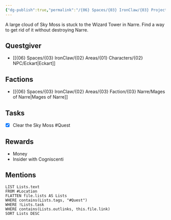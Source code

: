 ```yaml
---
{"dg-publish":true,"permalink":"/{06} Spaces/{03} IronClaw/{03} Projects/{03} Quest/{02} Completed/Clear the Sky Moss/","title":"Clear the Sky Moss"}
---
```



A large cloud of Sky Moss is stuck to the Wizard Tower in Narre. Find a way to get rid of it without destroying Narre.

## Questgiver

- [[{06} Spaces/{03} IronClaw/{02} Areas/{01} Characters/{02} NPC/Eckart\|Eckart]]

## Factions

- [[{06} Spaces/{03} IronClaw/{02} Areas/{03} Faction/{03} Narre/Mages of Narre\|Mages of Narre]]

## Tasks

- [x] Clear the Sky Moss #Quest

## Rewards

- Money
- Insider with Cogniscenti

## Mentions

```dataview
LIST Lists.text
FROM #Location
FLATTEN file.lists AS Lists
WHERE contains(Lists.tags, "#Quest")
WHERE !Lists.task
WHERE contains(Lists.outlinks, this.file.link)
SORT Lists DESC
```
